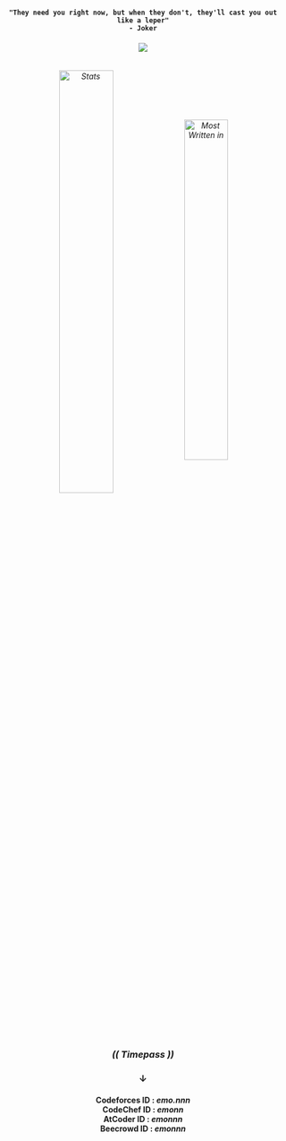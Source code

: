 <h4 align="center">

  ```  
"They need you right now, but when they don't, they'll cast you out like a leper"
- Joker
  ```
</h4>
<h6 align="center">
  
  ![](https://komarev.com/ghpvc/?username=emonislive&abbreviated=true&label=Profile+Visited&color=blueviolet&style=for-the-badge) 

</h6>

<h6 align="center"> 
  <img alt="Stats" align="center" width="44%" src="https://github-readme-stats.vercel.app/api?username=emonislive&show_icons=true&theme=tokyonight&hide_border=true"/>
  <img alt="Most Written in" align="center" width="39.5%" src="https://github-readme-stats.vercel.app/api/top-langs/?username=emonislive&layout=compact&theme=tokyonight&hide_border=true"/>
</h6>

<h3 align="center">
  
  ***(( Timepass ))***
</h3>
<h3 align="center">
    &darr;<br/>
</h3>    
<h4 align="center">
  
  Codeforces ID : ***emo.nnn*** <br/>
  CodeChef ID : ***emonn*** <br/>
  AtCoder ID : ***emonnn*** <br/>
  Beecrowd ID : ***emonnn*** <br/>
  
</h4>
